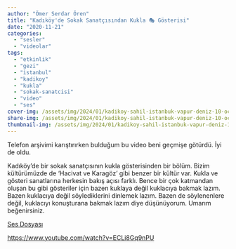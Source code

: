 ```yaml
---
author: "Ömer Serdar Ören"
title: "Kadıköy'de Sokak Sanatçısından Kukla 🎭 Gösterisi"
date: "2020-11-21"
categories: 
  - "sesler"
  - "videolar"
tags: 
  - "etkinlik"
  - "gezi"
  - "istanbul"
  - "kadikoy"
  - "kukla"
  - "sokak-sanatcisi"
  - "video"
  - "ses"
cover-img: /assets/img/2024/01/kadikoy-sahil-istanbuk-vapur-deniz-10-ocak-2024-1024x768-1.jpg
share-img: /assets/img/2024/01/kadikoy-sahil-istanbuk-vapur-deniz-10-ocak-2024-1024x768-1.jpg
thumbnail-img: /assets/img/2024/01/kadikoy-sahil-istanbuk-vapur-deniz-10-ocak-2024-1024x768-1.jpg
---
```


Telefon arşivimi karıştırırken bulduğum bu video beni geçmişe götürdü. İyi de oldu.

Kadıköy’de bir sokak sanatçısının kukla gösterisinden bir bölüm. Bizim kültürümüzde de ‘Hacivat ve Karagöz’ gibi benzer bir kültür var. Kukla ve gösteri sanatlarına herkesin bakış açısı farklı. Bence bir çok katmandan oluşan bu gibi gösteriler için bazen kuklaya değil kuklacıya bakmak lazım. Bazen kuklacıya değil söylediklerini dinlemek lazım. Bazen de söylenenlere değil, kuklacıyı konuşturana bakmak lazım diye düşünüyorum. Umarım beğenirsiniz.

[Ses Dosyası](/assets/sounds/2020/11/kadikoyde-sokak-sanatcisindan-kukla-gosterisi-sesi.mp3)

<https://www.youtube.com/watch?v=ECLi8Gq9nPU>

